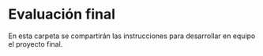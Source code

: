 # Evaluación final

En esta carpeta se compartirán las instrucciones para desarrollar en equipo el proyecto final.
